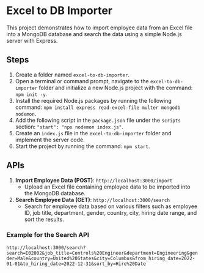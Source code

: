 # Excel to DB Importer

This project demonstrates how to import employee data from an Excel file into a MongoDB database and search the data using a simple Node.js server with Express.

## Steps

1. Create a folder named `excel-to-db-importer`.
2. Open a terminal or command prompt, navigate to the `excel-to-db-importer` folder and initialize a new Node.js project with the command: `npm init -y`.
3. Install the required Node.js packages by running the following command: `npm install express read-excel-file multer mongodb nodemon`.
4. Add the following script in the `package.json` file under the `scripts` section: `"start": "npx nodemon index.js"`.
5. Create an `index.js` file in the `excel-to-db-importer` folder and implement the server code.
6. Start the project by running the command: `npm start`.

## APIs

1. **Import Employee Data (POST)**: `http://localhost:3000/import`
   - Upload an Excel file containing employee data to be imported into the MongoDB database.
2. **Search Employee Data (GET)**: `http://localhost:3000/search`
   - Search for employee data based on various filters such as employee ID, job title, department, gender, country, city, hiring date range, and sort the results.

### Example for the Search API

`http://localhost:3000/search?search=E02002&job_title=Controls%20Engineer&department=Engineering&gender=Male&country=United%20States&city=Columbus&from_hiring_date=2022-01-01&to_hiring_date=2022-12-31&sort_by=Hire%20Date`
